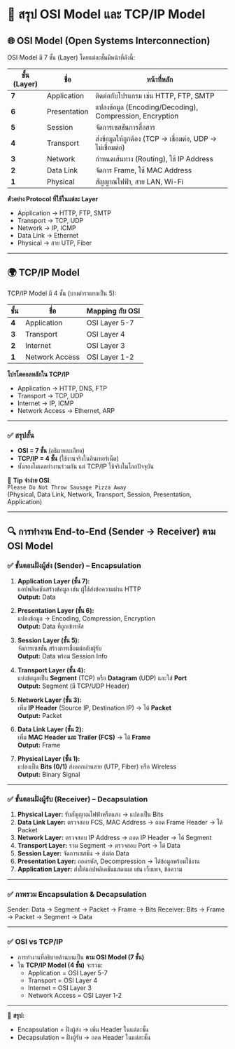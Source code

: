 # 📡 สรุป OSI Model และ TCP/IP Model

## 🌐 OSI Model (Open Systems Interconnection)
OSI Model มี 7 ชั้น (Layer) โดยแต่ละชั้นมีหน้าที่ดังนี้:

| ชั้น (Layer) | ชื่อ | หน้าที่หลัก |
|-------------|------|-------------|
| **7** | Application | ติดต่อกับโปรแกรม เช่น HTTP, FTP, SMTP |
| **6** | Presentation | แปลงข้อมูล (Encoding/Decoding), Compression, Encryption |
| **5** | Session | จัดการเซสชันการสื่อสาร |
| **4** | Transport | ส่งข้อมูลให้ถูกต้อง (TCP → เชื่อมต่อ, UDP → ไม่เชื่อมต่อ) |
| **3** | Network | กำหนดเส้นทาง (Routing), ใช้ IP Address |
| **2** | Data Link | จัดการ Frame, ใช้ MAC Address |
| **1** | Physical | สัญญาณไฟฟ้า, สาย LAN, Wi-Fi |

**ตัวอย่าง Protocol ที่ใช้ในแต่ละ Layer**
- Application → HTTP, FTP, SMTP
- Transport → TCP, UDP
- Network → IP, ICMP
- Data Link → Ethernet
- Physical → สาย UTP, Fiber

---

## 🌍 TCP/IP Model
TCP/IP Model มี 4 ชั้น (บางตำราแยกเป็น 5):

| ชั้น | ชื่อ | Mapping กับ OSI |
|------|------|-----------------|
| **4** | Application | OSI Layer 5-7 |
| **3** | Transport | OSI Layer 4 |
| **2** | Internet | OSI Layer 3 |
| **1** | Network Access | OSI Layer 1-2 |

**โปรโตคอลหลักใน TCP/IP**
- Application → HTTP, DNS, FTP
- Transport → TCP, UDP
- Internet → IP, ICMP
- Network Access → Ethernet, ARP

---

### ✅ สรุปสั้น
- **OSI = 7 ชั้น** (อธิบายละเอียด)
- **TCP/IP = 4 ชั้น** (ใช้งานจริงในอินเทอร์เน็ต)
- ทั้งสองโมเดลทำงานร่วมกัน แต่ TCP/IP ใช้จริงในโลกปัจจุบัน

📌 **Tip จำง่าย OSI**:  
`Please Do Not Throw Sausage Pizza Away`  
(Physical, Data Link, Network, Transport, Session, Presentation, Application)

---

## 🔍 การทำงาน End-to-End (Sender → Receiver) ตาม OSI Model

### ✅ ขั้นตอนฝั่งผู้ส่ง (Sender) – Encapsulation
1. **Application Layer (ชั้น 7):**  
   แอปพลิเคชันสร้างข้อมูล เช่น ผู้ใช้ส่งข้อความผ่าน HTTP  
   **Output:** Data

2. **Presentation Layer (ชั้น 6):**  
   แปลงข้อมูล → Encoding, Compression, Encryption  
   **Output:** Data ที่ถูกเข้ารหัส

3. **Session Layer (ชั้น 5):**  
   จัดการเซสชัน สร้างการเชื่อมต่อกับผู้รับ  
   **Output:** Data พร้อม Session Info

4. **Transport Layer (ชั้น 4):**  
   แบ่งข้อมูลเป็น **Segment** (TCP) หรือ **Datagram** (UDP) และใส่ **Port**  
   **Output:** Segment (มี TCP/UDP Header)

5. **Network Layer (ชั้น 3):**  
   เพิ่ม **IP Header** (Source IP, Destination IP) → ได้ **Packet**  
   **Output:** Packet

6. **Data Link Layer (ชั้น 2):**  
   เพิ่ม **MAC Header และ Trailer (FCS)** → ได้ **Frame**  
   **Output:** Frame

7. **Physical Layer (ชั้น 1):**  
   แปลงเป็น **Bits (0/1)** ส่งออกผ่านสาย (UTP, Fiber) หรือ Wireless  
   **Output:** Binary Signal

---

### ✅ ขั้นตอนฝั่งผู้รับ (Receiver) – Decapsulation
1. **Physical Layer:** รับสัญญาณไฟฟ้าหรือแสง → แปลงเป็น Bits  
2. **Data Link Layer:** ตรวจสอบ FCS, MAC Address → ถอด Frame Header → ได้ Packet  
3. **Network Layer:** ตรวจสอบ IP Address → ถอด IP Header → ได้ Segment  
4. **Transport Layer:** รวม Segment → ตรวจสอบ Port → ได้ Data  
5. **Session Layer:** จัดการเซสชัน → ส่งต่อ Data  
6. **Presentation Layer:** ถอดรหัส, Decompression → ได้ข้อมูลพร้อมใช้งาน  
7. **Application Layer:** ส่งให้แอปพลิเคชันแสดงผล เช่น เว็บเพจ, ข้อความ  

---

### ✅ ภาพรวม Encapsulation & Decapsulation
Sender: Data → Segment → Packet → Frame → Bits
Receiver: Bits → Frame → Packet → Segment → Data

---

### ✅ OSI vs TCP/IP
- การทำงานที่อธิบายด้านบนเป็น **ตาม OSI Model (7 ชั้น)**  
- ใน **TCP/IP Model (4 ชั้น)** จะรวม:
  - Application = OSI Layer 5-7  
  - Transport = OSI Layer 4  
  - Internet = OSI Layer 3  
  - Network Access = OSI Layer 1-2  

---

📌 **สรุป:**  
- Encapsulation = ฝั่งผู้ส่ง → เพิ่ม Header ในแต่ละชั้น  
- Decapsulation = ฝั่งผู้รับ → ถอด Header ในแต่ละชั้น  

